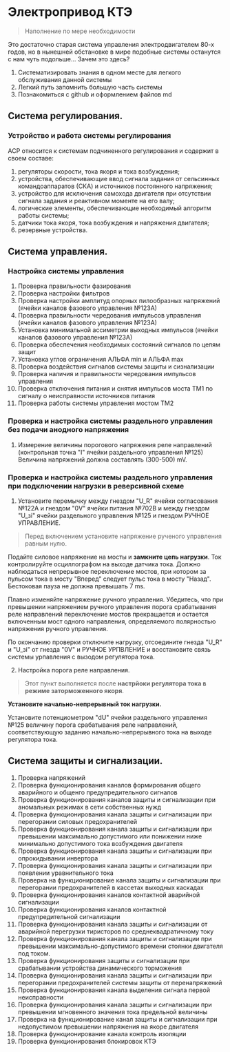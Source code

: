 # Электропривод КТЭ

> Наполнение по мере необходимости

Это достаточно старая система управления электродвигателем 80-х годов, но в нынешней обстановке в мире подобные системы останутся с нам чуть подольше...
Зачем это здесь? 
1. Систематизировать знания в одном месте для легкого обслуживания данной системы
2. Легкий путь запомнить большую часть системы
3. Познакомиться с github и оформлением файлов md

## Система регулирования.

### Устройство и работа системы регулирования

АСР относится к системам подчиненного регулирования и содержит в своем составе:
1. регуляторы скорости, тока якоря и тока возбуждения;
2. устройства, обеспечивающие ввод сигнала задания от сельсинных командоаппаратов (СКА) и источников постоянного напряжения;
3. устройство для исключения самохода двигателя при отсутствии сигнала задания и реактивном моменте на его валу;
4. логические элементы, обеспечивающие необходимый алгоритм работы системы;
5. датчики тока якоря, тока возбуждения и напряжения двигателя;
6. резервные устройства.

## Система управления.

### Настройка системы управления

1. Проверка правильности фазирования
2. Проверка настройки фильтров
3. Проверка настройки амплитуд опорных пилообразных напряжений (ячейки каналов фазового управления №123А)
4. Проверка правильности чередования импульсов управления (ячейки каналов фазового управления №123А)
5. Установка минимальной ассиметрии выходных импульсов (ячейки каналов фазового управления №123А)
6. Проверка обеспечения необходимых состояний сигналов по цепям защит
7. Установка углов ограничения АЛЬФА min и АЛЬФА max
8. Проверка воздействия сигналов системы защиты и сизнализации
9. Проверка наличия и правильности чередования импульсов управления 
10. Проверка отключения питания и снятия импульсов моста ТМ1 по сигналу о неисправности источников питания
11. Проверка работы системы управления мостом ТМ2

### Проверка и настройка системы раздельного управления без подачи анодного напряжения

1. Измерение величины порогового напряжения реле направлений (контрольная точка "I" ячейки раздельного управления №125)
Величина напряжений должна составлять (300-500) mV.


### Проверка и настройка системы раздельного управления при подключении нагрузки в реверсивной схеме
1. Установите перемычку между гнездом "U_R" ячейки согласования №122А и гнездом "0V" ячейки питания №702B и между гнездом "U_зi" ячейки раздельного управления №125 и гнездом РУЧНОЕ УПРАВЛЕНИЕ. 
> Перед включением установите напряжение рученого управления равным нулю.

Подайте силовое напряжение на мосты и **замкните цепь нагрузки**. Ток контролируйте осциллографом на выходе датчика тока. Должно наблюдаться непрерывное переключение мостов, при котором за пульсом тока в мосту "Вперед" следует пульс тока в мосту "Назад". Бестоковая пауза не должна превышать 7 ms.

Плавно изменяйте напряжение ручного управления. Убедитесь, что при превышении напряжением ручного управления порога срабатывания реле направлений переключение мостов прекращается и остается включенным мост одного направления, определяемого полярностью напряжения ручного управления.

По окончанию проверки отключите нагрузку, отсоедините гнезда "U_R" и "U_зi" от гнезда "0V" и РУЧНОЕ УРПВЛЕНИЕ и восстановите связь системы урпавления с вызодом регулятора тока.

2. Настройка порога реле направления. 
> Этот пункт выполняется после **настрйоки регулятора тока в режиме заторможенного якоря**.

**Установите начально-непрерывный ток нагрузки.** 

Установите потенциометром "dU" ячейки раздельного управления №125 величину порога срабатывания реле направлений, соответствующую заданию начально-непрерывного тока на выходе регулятора тока.



## Система защиты и сигнализации.

1. Проверка напряжений
2. Проверка функционирования каналов формирования общего аварийного и общенго предупредительного сигналов
3. Проверка функционирования каналов защиты и сигнализации при аномальных режимах в сети собственных нужд
4. Проверка функционирования канала защиты и сигнализации при перегорании силовых предохранителей
5. Проверка функционирования канала защиты и сигнализации при превышении максимально допустимого или понижении ниже минимально допустимого тока возбуждения двигателя
6. Проверка функционирования канала защиты и сигнализации при опрокидывании инвертора
7. Проверка функционирования канала защиты и сигнализации при появлении уравнительного тока
8. Проверка на функционирование канала защиты и сигнализации при перегорании предохранителей в кассетах выходных каскадах
9. Проверка функционирования каналов контактной аварийной сигнализации
10. Проверка функционирования каналов контактной предупредительной сигнализации
11. Проверка функционирования канала защиты и сигнализации от аварийной перегрузки тиристоров по среднеквадратичному току
12. Проверка функционирования канала защиты и сигнализации при превышении максимально-допустимого времени стоянки двигателя под током.
13. Проверка функционирования защиты и сигнализации при срабатывании устройства динамического торможения
14. Проверка функционирования канала защиты и сигнализации при перегорании предохранителей системы защиты от перенапряжений
15. Проверка функционирования канала выделения сигнала первой неисправности
16. Проверка функционирования канала защиты и сигнализации при превышении мгновенного значения тока предельной величины
17. Проверка на функционирование канал защиты и сигнализации при недопустимом превышении напряжения на якоре двигателя
18. Проверка функционирование канала контроль изоляции
19. Проверка функционирования блокировок КТЭ

